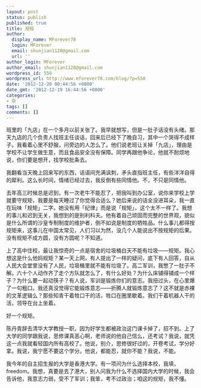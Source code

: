 ```yaml
---
layout: post
status: publish
published: true
title: 规矩
author:
  display_name: MForever78
  login: MForever
  email: shunjian1128@gmail.com
  url: ''
author_login: MForever
author_email: shunjian1128@gmail.com
wordpress_id: 550
wordpress_url: http://www.mforever78.com/blog/?p=550
date: '2012-12-20 00:44:56 +0800'
date_gmt: '2012-12-19 16:44:56 +0800'
categories:
- 杂
tags: []
comments: []
---
```


<p>班里的「九店」在一个多月以前关张了。我早就想写，但是一肚子话没有头绪。那天九店的几个负责人找班主任谈话，回来后已经下了晚自习，其中一个哭得不成样子。我看着心里不舒服，问旁边的人怎么了。他们说老班让关掉「九店」，理由是学校不让学生做生意，而且食品安全没有保障。同学再跟他争论，他就不耐烦地说，你们要是想开，找学校批条去。</p>
<p>我翻看当天晚上回来写的东西，话语间充满讽刺，矛头直指班主任，有些洋洋自得的犀利。这么长时间，情绪已经过去，我反倒有些同情他。不，不只是同情他。</p>
<p>去年高三时候总是迟到，有一次老牛不能忍了，把我叫到办公室，说你来学校上学就要守规矩，我要是每天睡过了你觉得合适么？她后来说的话全没进耳朵，我一直在玩味「规矩」二字。她没有用「纪律」而是说「规矩」，这个太不一样了。我想的事儿和迟到无关，我想到的是别利科夫。他有着自己顽固而完整的世界观，貌似是什么所谓的沙皇专制制度的维护者，倒不如说是制度的牺牲品。什么事儿都得按规矩来，这事儿在中国太常见，人们习以为然，没几个人能说出不按规矩的后果。没有规矩不成方圆，没有方圆呢？不知道。</p>
<p>上了高中住校，最让我惊奇的一点是宿舍的垃圾桶白天不能有垃圾——规矩。我心想这是什么他妈规矩？某一天上网，有人提出了一样的疑问，底下有人回答，自从人民大会堂里没有了人民，垃圾桶里就不能有垃圾了。高二军训，我憋了一肚子不解。六十个人动作齐了走个方队就怎么了，有什么好处？为什么床铺得铺成一个样子？为什么要一起动筷子？有人说，军训是锻炼你们的意志。我扭过头，在心里爆了一句粗口。我还真没觉得它能锻炼意志——折腾人就锻炼意志了？这不就是赤裸的文革逻辑么？那些知青干着牲口干的活，牲口在圈里歇着。我们干着机器人干的活，领导在台上坐着。</p>
<p>好一个规矩。</p>
<p>陈丹青辞去清华大学教授一职，因为好学生都被政治这门课卡掉了，招不到。上了大学的同学跟我说，思修课真恶心啊，老师说的他自己信么，还考试？我说，就凭这一点我就看轻国内所有高校了。他说，别介，思修很好过的，开卷考试，学分好拿。我说，我宁愿不要这个学分。他说，都能忍，就你不能？我说，不能。</p>
<p>我今年的自主招生报的大学是香港大学。有一项问为什么选择本校，我填，freedom。我想，真要是去了港大，别人问我为什么不选择国内大学的时候，我会告诉他，我意志力弱，受不了军训；我笨，考不过政治；咱这的规矩，我不懂。</p>

